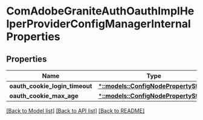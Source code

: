 # ComAdobeGraniteAuthOauthImplHelperProviderConfigManagerInternalProperties

## Properties
Name | Type | Description | Notes
------------ | ------------- | ------------- | -------------
**oauth_cookie_login_timeout** | [***::models::ConfigNodePropertyString**](configNodePropertyString.md) |  | [optional] 
**oauth_cookie_max_age** | [***::models::ConfigNodePropertyString**](configNodePropertyString.md) |  | [optional] 

[[Back to Model list]](../README.md#documentation-for-models) [[Back to API list]](../README.md#documentation-for-api-endpoints) [[Back to README]](../README.md)


